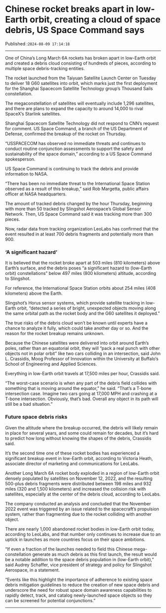 # Chinese rocket breaks apart in low-Earth orbit, creating a cloud of space debris, US Space Command says

Published :`2024-08-09 17:14:18`

---

One of China’s Long March 6A rockets has broken apart in low-Earth orbit and created a debris cloud consisting of hundreds of pieces, according to multiple space debris-tracking entities.

The rocket launched from the Taiyuan Satellite Launch Center on Tuesday to deliver 18 G60 satellites into orbit, which marks just the first deployment for the Shanghai Spacecom Satellite Technology group’s Thousand Sails constellation.

The megaconstellation of satellites will eventually include 1,296 satellites, and there are plans to expand the capacity to around 14,000 to rival SpaceX’s Starlink satellites.

Shanghai Spacecom Satellite Technology did not respond to CNN’s request for comment. US Space Command, a branch of the US Department of Defense, confirmed the breakup of the rocket on Thursday.

“USSPACECOM has observed no immediate threats and continues to conduct routine conjunction assessments to support the safety and sustainability of the space domain,” according to a US Space Command spokesperson.

US Space Command is continuing to track the debris and provide information to NASA.

“There has been no immediate threat to the International Space Station observed as a result of this breakup,” said Rob Margetta, public affairs officer at NASA headquarters.

The amount of tracked debris changed by the hour Thursday, beginning with more than 50 tracked by Slingshot Aerospace’s Global Sensor Network. Then, US Space Command said it was tracking more than 300 pieces.

Now, radar data from tracking organization LeoLabs has confirmed that the event resulted in at least 700 debris fragments and potentially more than 900.

### ‘A significant hazard’

It is believed that the rocket broke apart at 503 miles (810 kilometers) above Earth’s surface, and the debris poses “a significant hazard to (low-Earth orbit) constellations” below 497 miles (800 kilometers) altitude, according to Slingshot.

For reference, the International Space Station orbits about 254 miles (408 kilometers) above the Earth.

Slingshot’s Horus sensor systems, which provide satellite tracking in low-Earth orbit, “detected a series of bright, unexpected objects moving along the same orbital path as the rocket body and the G60 satellites it deployed.”

The true risks of the debris cloud won’t be known until experts have a chance to analyze it fully, which could take another day or so. And the reason for the rocket breakup remains unknown.

Because the Chinese satellites were delivered into orbit around Earth’s poles, rather than an equatorial orbit, they will “pack a real punch with other objects not in polar orbit” like two cars colliding in an intersection, said John L. Crassidis, Moog Professor of Innovation within the University at Buffalo’s School of Engineering and Applied Sciences.

Everything in low-Earth orbit travels at 17,500 miles per hour, Crassidis said.

“The worst-case scenario is when any part of the debris field collides with something that is moving around the equator,” he said. “That’s a T-bone intersection case. Imagine two cars going at 17,000 MPH and crashing at a T-bone intersection. Obviously, that’s bad. Overall any object in its path will still be a bad situation.”

### Future space debris risks

Given the altitude where the breakup occurred, the debris will likely remain in place for several years, and some could remain for decades, but it’s hard to predict how long without knowing the shapes of the debris, Crassidis said.

It’s the second time one of these rocket bodies has experienced a significant breakup event in low-Earth orbit, according to Victoria Heath, associate director of marketing and communications for LeoLabs.

Another Long March 6A rocket body exploded in a region of low-Earth orbit densely populated by satellites on November 12, 2022, and the resulting 500-plus debris fragments were distributed between 198 miles and 932 miles (320 and 1,500 kilometers) and increased the collision risk with satellites, especially at the center of the debris cloud, according to LeoLabs.

The company conducted an analysis and concluded that the November 2022 event was triggered by an issue related to the spacecraft’s propulsion system, rather than fragmenting due to the rocket colliding with another object.

There are nearly 1,000 abandoned rocket bodies in low-Earth orbit today, according to LeoLabs, and that number only continues to increase due to an uptick in launches as more countries focus on their space ambitions.

“If even a fraction of the launches needed to field this Chinese mega-constellation generate as much debris as this first launch, the result would be a notable addition to the space debris population in (low-Earth orbit),” said Audrey Schaffer, vice president of strategy and policy for Slingshot Aerospace, in a statement.

“Events like this highlight the importance of adherence to existing space debris mitigation guidelines to reduce the creation of new space debris and underscore the need for robust space domain awareness capabilities to rapidly detect, track, and catalog newly-launched space objects so they can be screened for potential conjunctions.”

---

